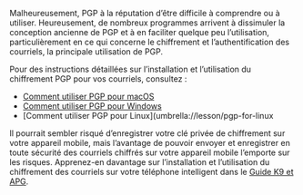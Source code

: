 [Title]: # (Utiliser PGP)
[Order]: # (2)

Malheureusement, PGP à la réputation d’être difficile à comprendre ou à utiliser. Heureusement, de nombreux programmes arrivent à dissimuler la conception ancienne de PGP et à en faciliter quelque peu l’utilisation, particulièrement en ce qui concerne le chiffrement et l’authentification des courriels, la principale utilisation de PGP.

Pour des instructions détaillées sur l’installation et l’utilisation du chiffrement PGP pour vos courriels, consultez :

* [Comment utiliser PGP pour macOS](umbrella://lesson/pgp-for-mac-os-x)
* [Comment utiliser PGP pour Windows](umbrella://lesson/pgp-for-windows)
* [Comment utiliser PGP pour Linux](umbrella://lesson/pgp-for-linux


Il pourrait sembler risqué d’enregistrer votre clé privée de chiffrement sur votre appareil mobile, mais l’avantage de pouvoir envoyer et enregistrer en toute sécurité des courriels chiffrés sur votre appareil mobile l’emporte sur les risques. Apprenez-en davantage sur l’installation et l’utilisation du chiffrement des courriels sur votre téléphone intelligent dans le [Guide K9 et APG](umbrella://lesson/k9-\u0026-apg).